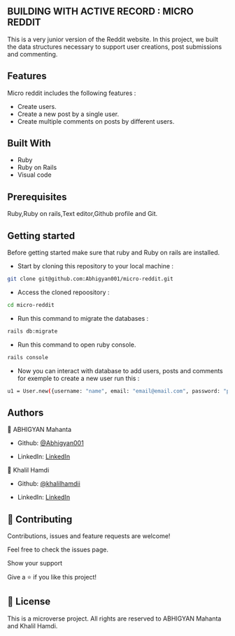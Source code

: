 ## BUILDING WITH ACTIVE RECORD : MICRO REDDIT

</h1>
This is a very junior version of the Reddit website. In this project, we built the data structures necessary to support user creations, post submissions and commenting.
</h1>

## Features

Micro reddit includes the following features :

- Create users.
- Create a new post by a single user.
- Create multiple comments on posts by different users.

## Built With

- Ruby
- Ruby on Rails
- Visual code

## Prerequisites

Ruby,Ruby on rails,Text editor,Github profile and Git.

## Getting started

Before getting started make sure that ruby and Ruby on rails are installed.

- Start by cloning this repository to your local machine :

```bash
git clone git@github.com:Abhigyan001/micro-reddit.git
```

- Access the cloned repoository :

```bash
cd micro-reddit
```

- Run this command to migrate the databases :

```bash
rails db:migrate
```

- Run this command to open ruby console.

```bash
rails console
```

- Now you can interact with database to add users, posts and comments for exemple to create a new user run this :

```bash
u1 = User.new({username: "name", email: "email@email.com", password: "password"})
```

## Authors

👤 ABHIGYAN Mahanta

- Github: [@Abhigyan001](https://github.com/Abhigyan001)

- LinkedIn: [LinkedIn](https://www.linkedin.com/in/abhigyan-mahanta-b49799145/)

👤 Khalil Hamdi

- Github: [@khalilhamdii](https://github.com/khalilhamdii)

- LinkedIn: [LinkedIn](https://www.linkedin.com/in/khalilhamdi/)

## 🤝 Contributing

Contributions, issues and feature requests are welcome!

Feel free to check the issues page.

Show your support

Give a ⭐️ if you like this project!

## 📝 License

This is a microverse project.
All rights are reserved to ABHIGYAN Mahanta and Khalil Hamdi.
